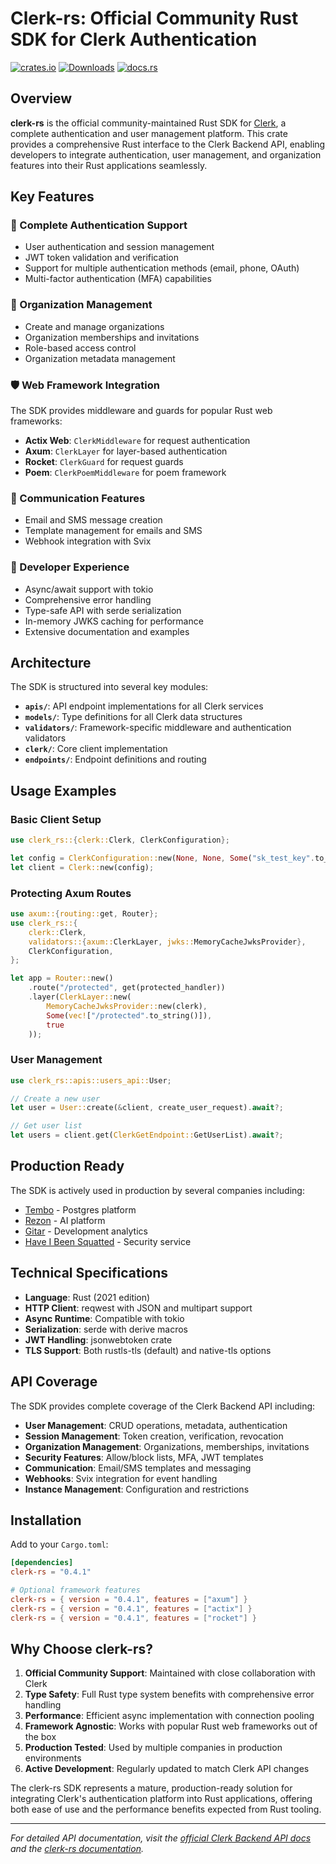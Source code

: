 # Clerk-rs: Official Community Rust SDK for Clerk Authentication

[![crates.io](https://img.shields.io/crates/v/clerk-rs?style=flat-square)](https://crates.io/crates/clerk-rs)
[![Downloads](https://img.shields.io/crates/d/clerk-rs.svg?style=flat-square)](https://crates.io/crates/clerk-rs)
[![docs.rs](https://img.shields.io/docsrs/clerk-rs?style=flat-square)](https://docs.rs/clerk-rs)

## Overview

**clerk-rs** is the official community-maintained Rust SDK for [Clerk](https://clerk.com), a complete authentication and user management platform. This crate provides a comprehensive Rust interface to the Clerk Backend API, enabling developers to integrate authentication, user management, and organization features into their Rust applications seamlessly.

## Key Features

### 🔐 Complete Authentication Support
- User authentication and session management
- JWT token validation and verification
- Support for multiple authentication methods (email, phone, OAuth)
- Multi-factor authentication (MFA) capabilities

### 🏢 Organization Management
- Create and manage organizations
- Organization memberships and invitations
- Role-based access control
- Organization metadata management

### 🛡️ Web Framework Integration
The SDK provides middleware and guards for popular Rust web frameworks:
- **Actix Web**: `ClerkMiddleware` for request authentication
- **Axum**: `ClerkLayer` for layer-based authentication
- **Rocket**: `ClerkGuard` for request guards
- **Poem**: `ClerkPoemMiddleware` for poem framework

### 📧 Communication Features
- Email and SMS message creation
- Template management for emails and SMS
- Webhook integration with Svix

### 🔧 Developer Experience
- Async/await support with tokio
- Comprehensive error handling
- Type-safe API with serde serialization
- In-memory JWKS caching for performance
- Extensive documentation and examples

## Architecture

The SDK is structured into several key modules:

- **`apis/`**: API endpoint implementations for all Clerk services
- **`models/`**: Type definitions for all Clerk data structures
- **`validators/`**: Framework-specific middleware and authentication validators
- **`clerk/`**: Core client implementation
- **`endpoints/`**: Endpoint definitions and routing

## Usage Examples

### Basic Client Setup
```rust
use clerk_rs::{clerk::Clerk, ClerkConfiguration};

let config = ClerkConfiguration::new(None, None, Some("sk_test_key".to_string()), None);
let client = Clerk::new(config);
```

### Protecting Axum Routes
```rust
use axum::{routing::get, Router};
use clerk_rs::{
    clerk::Clerk,
    validators::{axum::ClerkLayer, jwks::MemoryCacheJwksProvider},
    ClerkConfiguration,
};

let app = Router::new()
    .route("/protected", get(protected_handler))
    .layer(ClerkLayer::new(
        MemoryCacheJwksProvider::new(clerk), 
        Some(vec!["/protected".to_string()]), 
        true
    ));
```

### User Management
```rust
use clerk_rs::apis::users_api::User;

// Create a new user
let user = User::create(&client, create_user_request).await?;

// Get user list
let users = client.get(ClerkGetEndpoint::GetUserList).await?;
```

## Production Ready

The SDK is actively used in production by several companies including:
- [Tembo](https://tembo.io) - Postgres platform
- [Rezon](https://rezon.ai) - AI platform
- [Gitar](https://gitar.co) - Development analytics
- [Have I Been Squatted](https://haveibeensquatted.com) - Security service

## Technical Specifications

- **Language**: Rust (2021 edition)
- **HTTP Client**: reqwest with JSON and multipart support
- **Async Runtime**: Compatible with tokio
- **Serialization**: serde with derive macros
- **JWT Handling**: jsonwebtoken crate
- **TLS Support**: Both rustls-tls (default) and native-tls options

## API Coverage

The SDK provides complete coverage of the Clerk Backend API including:

- **User Management**: CRUD operations, metadata, authentication
- **Session Management**: Token creation, verification, revocation
- **Organization Management**: Organizations, memberships, invitations
- **Security Features**: Allow/block lists, MFA, JWT templates
- **Communication**: Email/SMS templates and messaging
- **Webhooks**: Svix integration for event handling
- **Instance Management**: Configuration and restrictions

## Installation

Add to your `Cargo.toml`:

```toml
[dependencies]
clerk-rs = "0.4.1"

# Optional framework features
clerk-rs = { version = "0.4.1", features = ["axum"] }
clerk-rs = { version = "0.4.1", features = ["actix"] }
clerk-rs = { version = "0.4.1", features = ["rocket"] }
```

## Why Choose clerk-rs?

1. **Official Community Support**: Maintained with close collaboration with Clerk
2. **Type Safety**: Full Rust type system benefits with comprehensive error handling
3. **Performance**: Efficient async implementation with connection pooling
4. **Framework Agnostic**: Works with popular Rust web frameworks out of the box
5. **Production Tested**: Used by multiple companies in production environments
6. **Active Development**: Regularly updated to match Clerk API changes

The clerk-rs SDK represents a mature, production-ready solution for integrating Clerk's authentication platform into Rust applications, offering both ease of use and the performance benefits expected from Rust tooling.

---

*For detailed API documentation, visit the [official Clerk Backend API docs](https://clerk.com/docs/reference/backend-api) and the [clerk-rs documentation](https://docs.rs/clerk-rs).*
